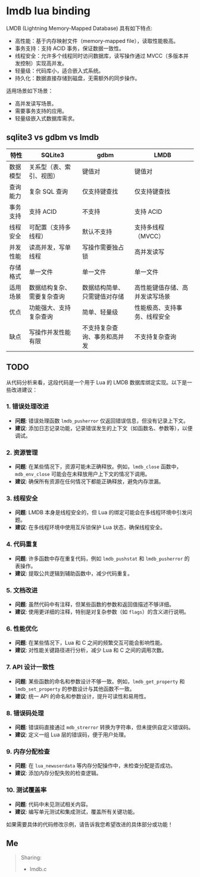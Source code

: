 # lmdb lua binding

LMDB (Lightning Memory-Mapped Database) 具有如下特点:

- 高性能：基于内存映射文件（memory-mapped file），读取性能极高。
- 事务支持：支持 ACID 事务，保证数据一致性。
- 线程安全：允许多个线程同时访问数据库，读写操作通过 MVCC（多版本并发控制）实现高并发。
- 轻量级：代码库小，适合嵌入式系统。
- 持久化：数据直接存储到磁盘，无需额外的同步操作。

适用场景如下场景：

- 高并发读写场景。
- 需要事务支持的应用。
- 轻量级嵌入式数据库需求。

## sqlite3 vs gdbm vs lmdb

| 特性     | SQLite3                    | gdbm                         | LMDB                           |
| -------- | -------------------------- | ---------------------------- | ------------------------------ |
| 数据模型 | 关系型（表、索引、视图）   | 键值对                       | 键值对                         |
| 查询能力 | 复杂 SQL 查询              | 仅支持键查找                 | 仅支持键查找                   |
| 事务支持 | 支持 ACID                  | 不支持                       | 支持 ACID                      |
| 线程安全 | 可配置（支持多线程）       | 默认不支持                   | 支持多线程（MVCC）             |
| 并发性能 | 读高并发，写单线程         | 写操作需要独占锁             | 高并发读写                     |
| 存储格式 | 单一文件                   | 单一文件                     | 单一文件                       |
| 适用场景 | 数据结构复杂、需要复杂查询 | 数据结构简单、只需键值对存储 | 高性能键值存储、高并发读写场景 |
| 优点     | 功能强大、支持复杂查询     | 简单、轻量级                 | 性能极高、支持事务、线程安全   |
| 缺点     | 写操作并发性能有限         | 不支持复杂查询、事务和高并发 | 不支持复杂查询                 |

## TODO

从代码分析来看，这段代码是一个用于 Lua 的 LMDB 数据库绑定实现。以下是一些改进建议：

### 1. **错误处理改进**
- **问题**: 错误处理函数 `lmdb_pusherror` 仅返回错误信息，但没有记录上下文。
- **建议**: 添加日志记录功能，记录错误发生的上下文（如函数名、参数等），以便调试。

### 2. **资源管理**
- **问题**: 在某些情况下，资源可能未正确释放。例如，`lmdb_close` 函数中，`mdb_env_close` 可能会在未释放用户上下文的情况下调用。
- **建议**: 确保所有资源在任何情况下都能正确释放，避免内存泄漏。

### 3. **线程安全**
- **问题**: LMDB 本身是线程安全的，但 Lua 的绑定可能会在多线程环境中引发问题。
- **建议**: 在多线程环境中使用互斥锁保护 Lua 状态，确保线程安全。

### 4. **代码重复**
- **问题**: 许多函数中存在重复代码，例如 `lmdb_pushstat` 和 `lmdb_pusherror` 的表操作。
- **建议**: 提取公共逻辑到辅助函数中，减少代码重复。

### 5. **文档改进**
- **问题**: 虽然代码中有注释，但某些函数的参数和返回值描述不够详细。
- **建议**: 使用更详细的注释，特别是对复杂参数（如 `flags`）的含义进行说明。

### 6. **性能优化**
- **问题**: 在某些情况下，Lua 和 C 之间的频繁交互可能会影响性能。
- **建议**: 对性能关键路径进行分析，减少 Lua 和 C 之间的调用次数。

### 7. **API 设计一致性**
- **问题**: 某些函数的命名和参数设计不够一致。例如，`lmdb_get_property` 和 `lmdb_set_property` 的参数设计与其他函数不一致。
- **建议**: 统一 API 的命名和参数设计，提升可读性和易用性。

### 8. **错误码处理**
- **问题**: 错误码直接通过 `mdb_strerror` 转换为字符串，但未提供自定义错误码。
- **建议**: 定义一组 Lua 层的错误码，便于用户处理。

### 9. **内存分配检查**
- **问题**: 在 `lua_newuserdata` 等内存分配操作中，未检查分配是否成功。
- **建议**: 添加内存分配失败的检查逻辑。

### 10. **测试覆盖率**
- **问题**: 代码中未见测试相关内容。
- **建议**: 编写单元测试和集成测试，覆盖所有关键功能。

如果需要具体的代码修改示例，请告诉我您希望改进的具体部分或功能！

## Me

> Sharing:
> - <buf>lmdb.c</buf>



